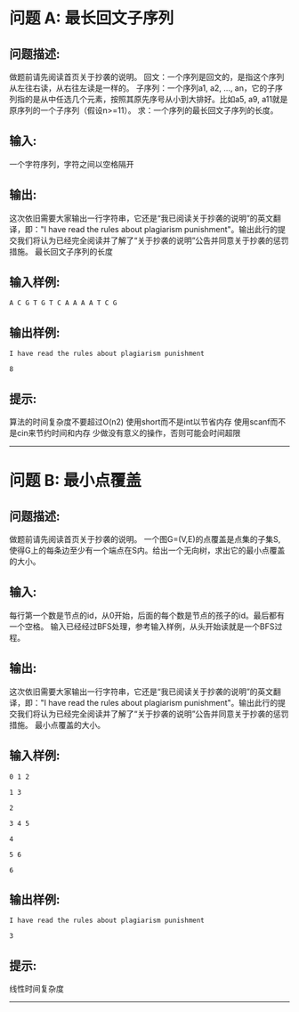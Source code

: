 # 问题 A: 最长回文子序列
## 问题描述:
做题前请先阅读首页关于抄袭的说明。     	回文：一个序列是回文的，是指这个序列从左往右读，从右往左读是一样的。     	子序列：一个序列a1, a2, …, an，它的子序列指的是从中任选几个元素，按照其原先序号从小到大排好。比如a5, a9, a11就是原序列的一个子序列（假设n>=11）。    求：一个序列的最长回文子序列的长度。
## 输入:
一个字符序列，字符之间以空格隔开
## 输出:
这次依旧需要大家输出一行字符串，它还是“我已阅读关于抄袭的说明”的英文翻译，即："I have read the rules about plagiarism punishment"。输出此行的提交我们将认为已经完全阅读并了解了“关于抄袭的说明”公告并同意关于抄袭的惩罚措施。    	最长回文子序列的长度
## 输入样例:
```
A C G T G T C A A A A T C G
```
## 输出样例:
```
I have read the rules about plagiarism punishment
8
```
## 提示:
算法的时间复杂度不要超过O(n2)  使用short而不是int以节省内存  使用scanf而不是cin来节约时间和内存  少做没有意义的操作，否则可能会时间超限

---
# 问题 B: 最小点覆盖
## 问题描述:
做题前请先阅读首页关于抄袭的说明。     	一个图G=(V,E)的点覆盖是点集的子集S, 使得G上的每条边至少有一个端点在S内。给出一个无向树，求出它的最小点覆盖的大小。
## 输入:
每行第一个数是节点的id，从0开始，后面的每个数是节点的孩子的id。最后都有一个空格。     	输入已经经过BFS处理，参考输入样例，从头开始读就是一个BFS过程。
## 输出:
这次依旧需要大家输出一行字符串，它还是“我已阅读关于抄袭的说明”的英文翻译，即："I have read the rules about plagiarism punishment"。输出此行的提交我们将认为已经完全阅读并了解了“关于抄袭的说明”公告并同意关于抄袭的惩罚措施。    	最小点覆盖的大小。
## 输入样例:
```
0 1 2 
1 3 
2 
3 4 5 
4 
5 6 
6
```
## 输出样例:
```
I have read the rules about plagiarism punishment
3
```
## 提示:
线性时间复杂度

---
